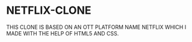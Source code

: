 # NETFLIX-CLONE
THIS CLONE IS BASED ON AN OTT PLATFORM NAME NETFLIX WHICH I MADE WITH THE HELP OF HTML5 AND CSS.
